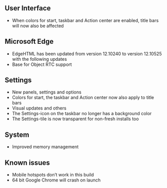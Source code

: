 ## User Interface
- When colors for start, taskbar and Action center are enabled, title bars will now also be affected

## Microsoft Edge
- EdgeHTML has been updated from version 12.10240 to version 12.10525 with the following updates
 - Base for Object RTC support

## Settings
- New panels, settings and options
 - Colors for start, the taskbar and Action center now also apply to title bars
- Visual updates and others
 - The Settings-icon on the taskbar no longer has a background color
 - The Settings-tile is now transparent for non-fresh installs too

## System
- Improved memory management

## Known issues
- Mobile hotspots don’t work in this build
- 64 bit Google Chrome will crash on launch